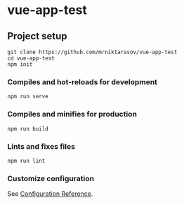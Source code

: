 # vue-app-test

## Project setup
```
git clone https://github.com/mrniktarasov/vue-app-test
cd vue-app-test
npm init
```

### Compiles and hot-reloads for development
```
npm run serve
```

### Compiles and minifies for production
```
npm run build
```

### Lints and fixes files
```
npm run lint
```

### Customize configuration
See [Configuration Reference](https://cli.vuejs.org/config/).
